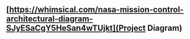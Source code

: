 ## [https://whimsical.com/nasa-mission-control-architectural-diagram-SJyESaCgY5HeSan4wTUjkt](Project Diagram)